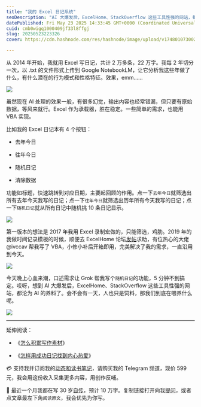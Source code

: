 ```yaml
---
title: "我的 Excel 日记系统"
seoDescription: "AI 大爆发后，ExcelHome、StackOverflow 这些工具性强的网站，都沦为 AI 的养料了。会不会有一天，人也只是饲料，那我们到底在喂养什么呢。"
datePublished: Fri May 23 2025 14:33:45 GMT+0000 (Coordinated Universal Time)
cuid: cmb0wigq1000409jf33l8ffgj
slug: 20250523223326
cover: https://cdn.hashnode.com/res/hashnode/image/upload/v1748010730029/f3045bbf-781d-40b5-8b2a-b31253a705b4.jpeg

---
```


从 2014 年开始，我就用 Excel 写日记，共计 2 万多条，22 万字。我每 2 年切分一次，以 .txt 的文件形式上传到 Google NotebookLM，让它分析我这些年做了什么，有什么潜在的行为模式和性格特征。效果，emm……

![](url)

虽然现在 AI 处理的效果一般，有很多幻觉，输出内容也经常错漏，但只要有原始数据，等风来就行。Excel 作为承载器，胜在稳定。一些简单的需求，也能用 VBA 实现。

比如我的 Excel 日记本有 4 个按钮：

* 去年今日
    
* 往年今日
    
* 随机日记
    
* 清除数据
    

功能如标题，快速跳转到对应日期，主要起回顾的作用。点一下`去年今日`就筛选出所有去年今天我写的日记；点一下`往年今日`就筛选出历年所有今天我写的日记；点一下`随机日记`就从所有日记中随机挑 10 条日记显示。

![](url)

第一版本的想法是 2017 年我用 Excel 录制宏做的，只能筛选，鸡肋。2019 年的我做时间记录模板的时候，顺便去 ExcelHome 论坛[发帖](https://club.excelhome.net/thread-1455731-1-1.html)求助，有位热心的大佬 @ivccav 帮我写了 VBA，小修小补后开箱即用，完美解决了我的需求，一直沿用到今天。

![](url)

今天晚上心血来潮，口述需求让 Grok 帮我写个`随机日记`的功能，5 分钟不到搞定。哎呀，想到 AI 大爆发后，ExcelHome、StackOverflow 这些工具性强的网站，都沦为 AI 的养料了。会不会有一天，人也只是饲料，那我们到底在喂养什么呢。

![](url)

---

延伸阅读：

* 《[怎么积累写作素材](https://mp.weixin.qq.com/s/FFM219ozjvjRhUe88jfZgw)》
    
* 《[怎样用成功日记找到内心热爱](https://mp.weixin.qq.com/s/VQykFb6Dxb-VjsEhuzXatw)》
    

💳 支持我并订阅我的[动态和读书笔记](https://mp.weixin.qq.com/s/u9sg3KBe9k3L3oOUZcRd5w)，请购买我的 Telegram 频道，现价 599 元，我会用这份收入采集更多内容，用创作反哺。

📖 最近一个月我都在写 30 岁[自传](https://mp.weixin.qq.com/s?__biz=MzI3MzU5MDA1OQ==&mid=2247488741&idx=1&sn=3aca11b2f15bcb82156b45c8a69ae937&chksm=eb21a6a1dc562fb7bbf6242bc1a68995eba7b560a49627ac031e129b33aa29a624896186a2a3#rd)，预计 10 万字。复制链接打开向我[提问](https://wj.qq.com/s2/15897499/4fe9/)，或者点文章最左下角`阅读原文`，我会优先为你写。